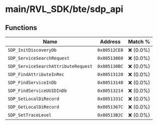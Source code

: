 # main/RVL_SDK/bte/sdp_api

## Functions

| Name | Address | Match % |
|------|---------|---------|
| `SDP_InitDiscoveryDb` | `0x80512CE8` | :x: (0.0%) |
| `SDP_ServiceSearchRequest` | `0x80513060` | :x: (0.0%) |
| `SDP_ServiceSearchAttributeRequest` | `0x805130BC` | :x: (0.0%) |
| `SDP_FindAttributeInRec` | `0x80513120` | :x: (0.0%) |
| `SDP_FindServiceInDb` | `0x80513148` | :x: (0.0%) |
| `SDP_FindServiceUUIDInDb` | `0x80513214` | :x: (0.0%) |
| `SDP_SetLocalDiRecord` | `0x8051331C` | :x: (0.0%) |
| `SDP_GetLocalDiRecord` | `0x8051367C` | :x: (0.0%) |
| `SDP_SetTraceLevel` | `0x80513B2C` | :x: (0.0%) |